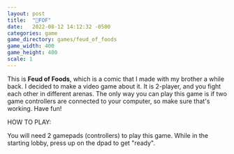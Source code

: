 ```yaml
---
layout: post
title:  "🥞FOF"
date:   2022-08-12 14:12:32 -0500
categories: game
game_directory: games/feud_of_foods
game_width: 400
game_height: 400
scale: 1
---
```


This is **Feud of Foods**, which is a comic that I made with my brother a while back. I decided to make a video game about it. It is 2-player, and you fight each other in different arenas. The only way you can play this game is if two game controllers are connected to your computer, so make sure that's working. Have fun! 

HOW TO PLAY:

You will need 2 gamepads (controllers) to play this game. While in the starting lobby, press up on the dpad to get "ready".